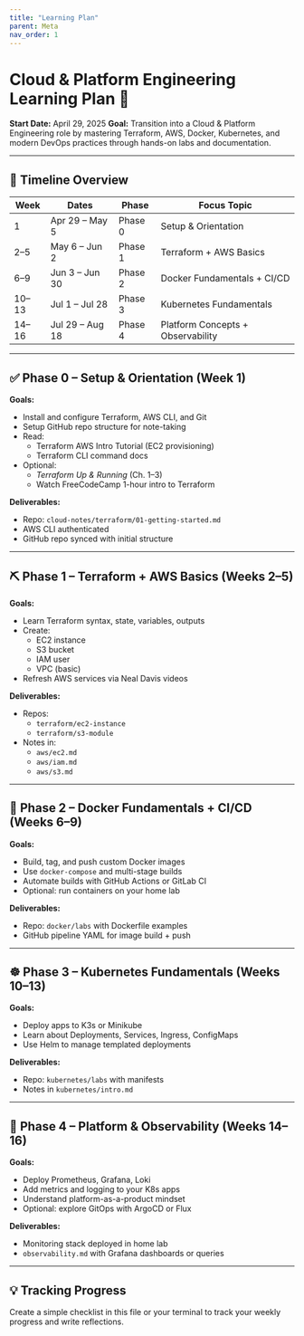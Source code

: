```yaml
---
title: "Learning Plan"
parent: Meta
nav_order: 1
---
```


# Cloud & Platform Engineering Learning Plan 🚀

**Start Date:** April 29, 2025
**Goal:** Transition into a Cloud & Platform Engineering role by mastering Terraform, AWS, Docker, Kubernetes, and modern DevOps practices through hands-on labs and documentation.

---

## 🧭 Timeline Overview

| Week | Dates            | Phase     | Focus Topic                        |
|------|------------------|-----------|------------------------------------|
| 1    | Apr 29 – May 5   | Phase 0   | Setup & Orientation                |
| 2–5  | May 6 – Jun 2    | Phase 1   | Terraform + AWS Basics             |
| 6–9  | Jun 3 – Jun 30   | Phase 2   | Docker Fundamentals + CI/CD        |
| 10–13| Jul 1 – Jul 28   | Phase 3   | Kubernetes Fundamentals            |
| 14–16| Jul 29 – Aug 18  | Phase 4   | Platform Concepts + Observability  |

---

## ✅ Phase 0 – Setup & Orientation (Week 1)

**Goals:**

- Install and configure Terraform, AWS CLI, and Git
- Setup GitHub repo structure for note-taking
- Read:
  - Terraform AWS Intro Tutorial (EC2 provisioning)
  - Terraform CLI command docs
- Optional:
  - *Terraform Up & Running* (Ch. 1–3)
  - Watch FreeCodeCamp 1-hour intro to Terraform

**Deliverables:**

- Repo: `cloud-notes/terraform/01-getting-started.md`
- AWS CLI authenticated
- GitHub repo synced with initial structure

---

## ⛏️ Phase 1 – Terraform + AWS Basics (Weeks 2–5)

**Goals:**

- Learn Terraform syntax, state, variables, outputs
- Create:
  - EC2 instance
  - S3 bucket
  - IAM user
  - VPC (basic)
- Refresh AWS services via Neal Davis videos

**Deliverables:**

- Repos:
  - `terraform/ec2-instance`
  - `terraform/s3-module`
- Notes in:
  - `aws/ec2.md`
  - `aws/iam.md`
  - `aws/s3.md`

---

## 🐳 Phase 2 – Docker Fundamentals + CI/CD (Weeks 6–9)

**Goals:**

- Build, tag, and push custom Docker images
- Use `docker-compose` and multi-stage builds
- Automate builds with GitHub Actions or GitLab CI
- Optional: run containers on your home lab

**Deliverables:**

- Repo: `docker/labs` with Dockerfile examples
- GitHub pipeline YAML for image build + push

---

## ☸️ Phase 3 – Kubernetes Fundamentals (Weeks 10–13)

**Goals:**

- Deploy apps to K3s or Minikube
- Learn about Deployments, Services, Ingress, ConfigMaps
- Use Helm to manage templated deployments

**Deliverables:**

- Repo: `kubernetes/labs` with manifests
- Notes in `kubernetes/intro.md`

---

## 🧠 Phase 4 – Platform & Observability (Weeks 14–16)

**Goals:**

- Deploy Prometheus, Grafana, Loki
- Add metrics and logging to your K8s apps
- Understand platform-as-a-product mindset
- Optional: explore GitOps with ArgoCD or Flux

**Deliverables:**

- Monitoring stack deployed in home lab
- `observability.md` with Grafana dashboards or queries

---

## 💡 Tracking Progress

Create a simple checklist in this file or your terminal to track your weekly progress and write reflections.
